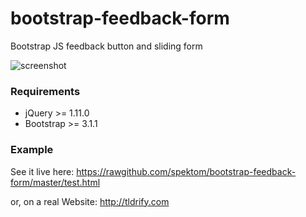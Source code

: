 bootstrap-feedback-form
=======================

Bootstrap JS feedback button and sliding form

![screenshot](https://github.com/spektom/bootstrap-feedback-form/raw/master/img.png)

### Requirements ###

 * jQuery >= 1.11.0
 * Bootstrap >= 3.1.1

### Example ###

See it live here: https://rawgithub.com/spektom/bootstrap-feedback-form/master/test.html

or, on a real Website: http://tldrify.com

